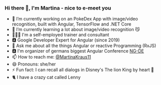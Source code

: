 ### Hi there 👋, I'm Martina - nice to e-meet you

- 🔭 I’m currently working on an PokeDex App with image/video recognition, built with Angular, TensorFlow and .NET Core
- 🌱 I’m currently learning a lot about image/video recognition 😼
- 👨🏼‍💻 I'm a self-employed trainer and consultant
- 🅰️ Google Developer Expert for Angular (since 2019)
- 💬 Ask me about all the things Angular or reactive Programming (RxJS)
- 🅰️ I'm organizer of germans biggest Angular Conference [NG-DE](https://ng-de.org/)
- 📫 How to reach me: [@MartinaKraus11](https://twitter.com/MartinaKraus11)
- 😄 Pronouns: she/her
- ⚡ Fun fact: I can recall all dialogs in Disney's The lion King by heart 🦁
- 🐈 I have a crazy cat called Lenny
